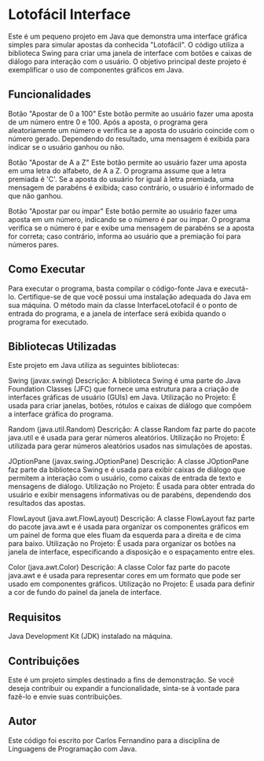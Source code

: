 # Lotofácil Interface
Este é um pequeno projeto em Java que demonstra uma interface gráfica simples para simular apostas da conhecida "Lotofácil". O código utiliza a biblioteca Swing para criar uma janela de interface com botões e caixas de diálogo para interação com o usuário. O objetivo principal deste projeto é exemplificar o uso de componentes gráficos em Java.

## Funcionalidades
Botão "Apostar de 0 a 100"
Este botão permite ao usuário fazer uma aposta de um número entre 0 e 100. Após a aposta, o programa gera aleatoriamente um número e verifica se a aposta do usuário coincide com o número gerado. Dependendo do resultado, uma mensagem é exibida para indicar se o usuário ganhou ou não.

Botão "Apostar de A a Z"
Este botão permite ao usuário fazer uma aposta em uma letra do alfabeto, de A a Z. O programa assume que a letra premiada é 'C'. Se a aposta do usuário for igual à letra premiada, uma mensagem de parabéns é exibida; caso contrário, o usuário é informado de que não ganhou.

Botão "Apostar par ou ímpar"
Este botão permite ao usuário fazer uma aposta em um número, indicando se o número é par ou ímpar. O programa verifica se o número é par e exibe uma mensagem de parabéns se a aposta for correta; caso contrário, informa ao usuário que a premiação foi para números pares.

## Como Executar
Para executar o programa, basta compilar o código-fonte Java e executá-lo. Certifique-se de que você possui uma instalação adequada do Java em sua máquina. O método main da classe InterfaceLotofacil é o ponto de entrada do programa, e a janela de interface será exibida quando o programa for executado.

## Bibliotecas Utilizadas
Este projeto em Java utiliza as seguintes bibliotecas:

Swing (javax.swing)
Descrição: A biblioteca Swing é uma parte do Java Foundation Classes (JFC) que fornece uma estrutura para a criação de interfaces gráficas de usuário (GUIs) em Java.
Utilização no Projeto: É usada para criar janelas, botões, rótulos e caixas de diálogo que compõem a interface gráfica do programa.

Random (java.util.Random)
Descrição: A classe Random faz parte do pacote java.util e é usada para gerar números aleatórios.
Utilização no Projeto: É utilizada para gerar números aleatórios usados nas simulações de apostas.

JOptionPane (javax.swing.JOptionPane)
Descrição: A classe JOptionPane faz parte da biblioteca Swing e é usada para exibir caixas de diálogo que permitem a interação com o usuário, como caixas de entrada de texto e mensagens de diálogo.
Utilização no Projeto: É usada para obter entrada do usuário e exibir mensagens informativas ou de parabéns, dependendo dos resultados das apostas.

FlowLayout (java.awt.FlowLayout)
Descrição: A classe FlowLayout faz parte do pacote java.awt e é usada para organizar os componentes gráficos em um painel de forma que eles fluam da esquerda para a direita e de cima para baixo.
Utilização no Projeto: É usada para organizar os botões na janela de interface, especificando a disposição e o espaçamento entre eles.

Color (java.awt.Color)
Descrição: A classe Color faz parte do pacote java.awt e é usada para representar cores em um formato que pode ser usado em componentes gráficos.
Utilização no Projeto: É usada para definir a cor de fundo do painel da janela de interface.

## Requisitos
Java Development Kit (JDK) instalado na máquina.

## Contribuições
Este é um projeto simples destinado a fins de demonstração. Se você deseja contribuir ou expandir a funcionalidade, sinta-se à vontade para fazê-lo e envie suas contribuições.

## Autor
Este código foi escrito por Carlos Fernandino para a disciplina de Linguagens de Programação com Java.
